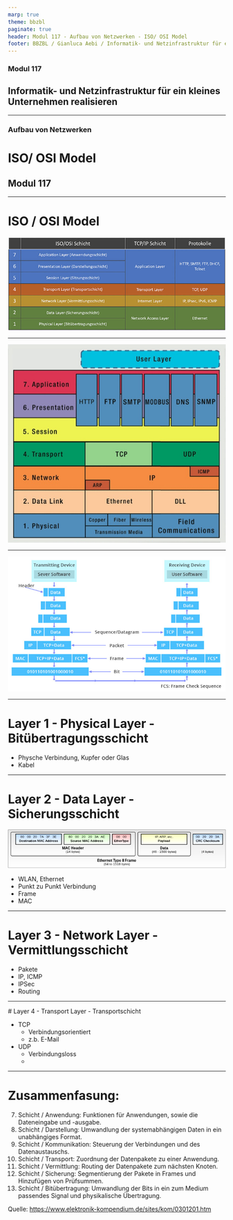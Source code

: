 ```yaml
---
marp: true
theme: bbzbl
paginate: true
header: Modul 117 - Aufbau von Netzwerken - ISO/ OSI Model
footer: BBZBL / Gianluca Aebi / Informatik- und Netzinfrastruktur für ein kleines Unternehmen realisieren
---
```


<!-- _class: big center -->
### Modul 117
## Informatik- und Netzinfrastruktur für ein kleines Unternehmen realisieren

---

<!-- _class: big center -->
### Aufbau von Netzwerken
# ISO/ OSI Model
## Modul 117

---
# ISO / OSI Model
[![ISO/ OSI Model](../images/iso-osi-schichtenmodell.jpg)](https://dev-supp.de/netzwerk-anonymitaet/iso-osi-referenzmodell)


---
[![ISO/ OSI Model](../images/isoosi2.png)](https://iebmedia.com/technology/newer-real-time-protocols-make-connecting-easier/)

---
[![ISO/ OSI Model](../images/isoosi3.png)](https://community.fs.com/de/blog/tcpip-vs-osi-whats-the-difference-between-the-two-models.html)

---
# Layer 1 - Physical Layer - Bitübertragungsschicht

- Physche Verbindung, Kupfer oder Glas
- Kabel

---
# Layer 2 - Data Layer - Sicherungsschicht
[![Frame](../images/Frame.png)](https://en.wikipedia.org/wiki/Ethernet_frame)
- WLAN, Ethernet
- Punkt zu Punkt Verbindung
- Frame
- MAC

---
# Layer 3 - Network Layer - Vermittlungsschicht
- Pakete
- IP, ICMP
- IPSec
- Routing


---
# Layer 4 - Transport Layer - Transportschicht
- TCP
    - Verbindungsorientiert
    - z.b. E-Mail
- UDP
    - Verbindungsloss
    - 

---
# Zusammenfasung: 

7. Schicht / Anwendung: Funktionen für Anwendungen, sowie die Dateneingabe und -ausgabe.
6. Schicht / Darstellung: Umwandlung der systemabhängigen Daten in ein unabhängiges Format.
5. Schicht / Kommunikation: Steuerung der Verbindungen und des Datenaustauschs.
4. Schicht / Transport: Zuordnung der Datenpakete zu einer Anwendung.
3. Schicht / Vermittlung: Routing der Datenpakete zum nächsten Knoten.
2. Schicht / Sicherung: Segmentierung der Pakete in Frames und Hinzufügen von Prüfsummen.
1. Schicht / Bitübertragung: Umwandlung der Bits in ein zum Medium passendes Signal und physikalische Übertragung.

Quelle: https://www.elektronik-kompendium.de/sites/kom/0301201.htm
